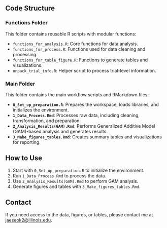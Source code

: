 ## **Code Structure**


### **Functions Folder**
This folder contains reusable R scripts with modular functions:
- `functions_for_analysis.R`: Core functions for data analysis.
- `functions_for_process.R`: Functions used for data cleaning and processing.
- `functions_for_table_figure.R`: Functions to generate tables and visualizations.
- `unpack_trial_info.R`: Helper script to process trial-level information.

### **Main Folder**
This folder contains the main workflow scripts and RMarkdown files:
- **`0_Set_up_preparation.R`**: Prepares the workspace, loads libraries, and initializes the environment.
- **`1_Data_Process.Rmd`**: Processes raw data, including cleaning, transformation, and preparation.
- **`2_Analysis_Results(GAM).Rmd`**: Performs Generalized Additive Model (GAM)-based analysis and generates results.
- **`3_Make_figures_tables.Rmd`**: Creates summary tables and visualizations for reporting.

## **How to Use**
1. Start with `0_Set_up_preparation.R` to initialize the environment.
2. Run `1_Data_Process.Rmd` to process the data.
3. Use `2_Analysis_Results(GAM).Rmd` to perform GAM analysis.
4. Generate figures and tables with `3_Make_figures_tables.Rmd`.

## **Contact**
If you need access to the data, figures, or tables, please contact me at [jaeseok2@illinois.edu](mailto:jaeseok2@illinois.edu).
